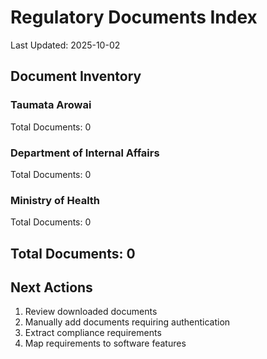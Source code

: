 # Regulatory Documents Index

Last Updated: 2025-10-02

## Document Inventory

### Taumata Arowai
Total Documents: 0

### Department of Internal Affairs
Total Documents: 0

### Ministry of Health
Total Documents: 0

## Total Documents: 0

## Next Actions

1. Review downloaded documents
2. Manually add documents requiring authentication
3. Extract compliance requirements
4. Map requirements to software features
